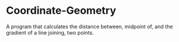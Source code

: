 # Coordinate-Geometry
A program that calculates the distance between, midpoint of, and the gradient of a line joining, two points.
